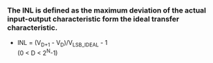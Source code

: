 ### The INL is defined as the maximum deviation of the actual input-output characteristic form the ideal transfer characteristic.
  - INL = (V<sub>D+1</sub> - V<sub>D</sub>)/V<sub>LSB_IDEAL</sub> - 1   <br/>   (0 < D < 2<sup>N</sup>-1)
